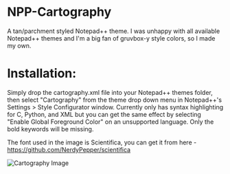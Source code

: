 # NPP-Cartography
A tan/parchment styled Notepad++ theme.
I was unhappy with all available Notepad++ themes and I'm a big fan of gruvbox-y style colors, so I made my own.

# Installation:
Simply drop the cartography.xml file into your Notepad++ themes folder, then select "Cartography" from the theme drop down menu in Notepad++'s Settings > Style Configurator window. Currently only has syntax highlighting for C, Python, and XML but you can get the same effect by selecting "Enable Global Foreground Color" on an unsupported language. Only the bold keywords will be missing.

The font used in the image is Scientifica, you can get it from here - https://github.com/NerdyPepper/scientifica

![Cartography Image](https://i.imgur.com/ENz1DSD.png)

